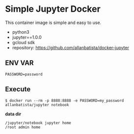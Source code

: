 # Simple Jupyter Docker

This container image is simple and easy to use. 

* python3
* jupyter==1.0.0
* gcloud sdk
* repository: https://github.com/allanbatista/docker-jupyter

## ENV VAR

    PASSWORD=password

## Execute

    $ docker run --rm -p 8888:8888 -e PASSWORD=my_password allanbatista/jupyter notebook

**data dir**

    /jupyter/notebook jupyter home
    /root admin home